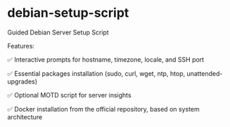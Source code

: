 # debian-setup-script
Guided Debian Server Setup Script

Features:

✅ Interactive prompts for hostname, timezone, locale, and SSH port

✅ Essential packages installation (sudo, curl, wget, ntp, htop, unattended-upgrades)

✅ Optional MOTD script for server insights

✅ Docker installation from the official repository, based on system architecture
